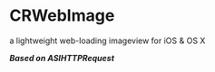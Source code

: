 CRWebImage
==========

a lightweight web-loading imageview for iOS &amp; OS X

***Based on ASIHTTPRequest***
